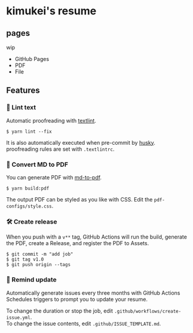# kimukei's resume

<!--
## Sample

https://github.com/kawamataryo/resume

-->

## pages

wip

- GitHub Pages
- PDF
- File

## Features

### 💅 Lint text

Automatic proofreading with [textlint](https://github.com/textlint/textlint).

```
$ yarn lint --fix
```
It is also automatically executed when pre-commit by [husky](https://github.com/typicode/husky).  
proofreading rules are set with `.textlintrc`.



### 📝 Convert MD to PDF

You can generate PDF with [md-to-pdf](https://www.npmjs.com/package/md-to-pdf).


```
$ yarn build:pdf
```

The output PDF can be styled as you like with CSS. Edit the `pdf-configs/style.css`.  

### 🛠 Create release

When you push with a `v**` tag, GitHub Actions will run the build, generate the PDF, create a Release, and register the PDF to Assets.

```
$ git commit -m "add job"
$ git tag v1.0
$ git push origin --tags
```

### 📆 Remind update

Automatically generate issues every three months with GitHub Actions Schedules triggers to prompt you to update your resume.

To change the duration or stop the job, edit `.github/workflows/create-issue.yml`.  
To change the issue contents, edit `.github/ISSUE_TEMPLATE.md`.
